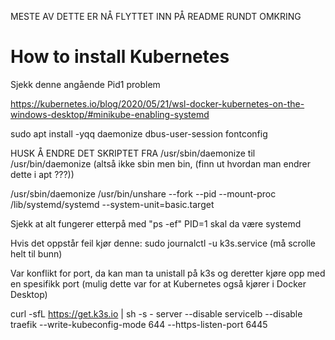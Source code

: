 


MESTE AV DETTE ER NÅ FLYTTET INN PÅ README RUNDT OMKRING



# How to install Kubernetes

Sjekk denne angående Pid1 problem

https://kubernetes.io/blog/2020/05/21/wsl-docker-kubernetes-on-the-windows-desktop/#minikube-enabling-systemd


sudo apt install -yqq daemonize dbus-user-session fontconfig

HUSK Å ENDRE DET SKRIPTET FRA  /usr/sbin/daemonize til /usr/bin/daemonize (altså ikke sbin men bin, (finn ut hvordan man endrer dette i apt ???))

/usr/sbin/daemonize /usr/bin/unshare --fork --pid --mount-proc /lib/systemd/systemd --system-unit=basic.target


Sjekk at alt fungerer etterpå med "ps -ef" PID=1 skal da være systemd



Hvis det oppstår feil kjør denne: sudo journalctl -u k3s.service  (må scrolle helt til bunn)

Var konflikt for port, da kan man ta unistall på k3s og deretter kjøre opp med en spesifikk port (mulig dette var for at Kubernetes også kjører i Docker Desktop)

curl -sfL https://get.k3s.io | sh -s - server --disable servicelb --disable traefik --write-kubeconfig-mode 644 --https-listen-port 6445

